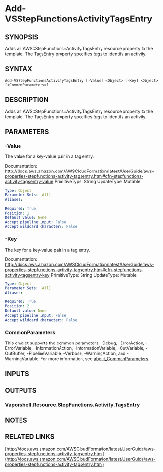 # Add-VSStepFunctionsActivityTagsEntry

## SYNOPSIS
Adds an AWS::StepFunctions::Activity.TagsEntry resource property to the template.
The TagsEntry property specifies *tags* to identify an activity.

## SYNTAX

```
Add-VSStepFunctionsActivityTagsEntry [-Value] <Object> [-Key] <Object> [<CommonParameters>]
```

## DESCRIPTION
Adds an AWS::StepFunctions::Activity.TagsEntry resource property to the template.
The TagsEntry property specifies *tags* to identify an activity.

## PARAMETERS

### -Value
The value for a key-value pair in a tag entry.

Documentation: http://docs.aws.amazon.com/AWSCloudFormation/latest/UserGuide/aws-properties-stepfunctions-activity-tagsentry.html#cfn-stepfunctions-activity-tagsentry-value
PrimitiveType: String
UpdateType: Mutable

```yaml
Type: Object
Parameter Sets: (All)
Aliases:

Required: True
Position: 1
Default value: None
Accept pipeline input: False
Accept wildcard characters: False
```

### -Key
The key for a key-value pair in a tag entry.

Documentation: http://docs.aws.amazon.com/AWSCloudFormation/latest/UserGuide/aws-properties-stepfunctions-activity-tagsentry.html#cfn-stepfunctions-activity-tagsentry-key
PrimitiveType: String
UpdateType: Mutable

```yaml
Type: Object
Parameter Sets: (All)
Aliases:

Required: True
Position: 2
Default value: None
Accept pipeline input: False
Accept wildcard characters: False
```

### CommonParameters
This cmdlet supports the common parameters: -Debug, -ErrorAction, -ErrorVariable, -InformationAction, -InformationVariable, -OutVariable, -OutBuffer, -PipelineVariable, -Verbose, -WarningAction, and -WarningVariable. For more information, see [about_CommonParameters](http://go.microsoft.com/fwlink/?LinkID=113216).

## INPUTS

## OUTPUTS

### Vaporshell.Resource.StepFunctions.Activity.TagsEntry
## NOTES

## RELATED LINKS

[http://docs.aws.amazon.com/AWSCloudFormation/latest/UserGuide/aws-properties-stepfunctions-activity-tagsentry.html](http://docs.aws.amazon.com/AWSCloudFormation/latest/UserGuide/aws-properties-stepfunctions-activity-tagsentry.html)

